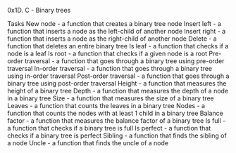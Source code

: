 0x1D. C - Binary trees

Tasks
 New node - a function that creates a binary tree node
 Insert left -  a function that inserts a node as the left-child of another node
 Insert right - a function that inserts a node as the right-child of another node
 Delete -  a function that deletes an entire binary tree
 Is leaf - a function that checks if a node is a leaf
 Is root -  a function that checks if a given node is a root
 Pre-order traversal - a function that goes through a binary tree using pre-order traversal
 In-order traversal - a function that goes through a binary tree using in-order traversal
 Post-order traversal -  a function that goes through a binary tree using post-order traversal
 Height - a function that measures the height of a binary tree
 Depth - a function that measures the depth of a node in a binary tree
 Size - a function that measures the size of a binary tree
 Leaves - a function that counts the leaves in a binary tree
 Nodes - a function that counts the nodes with at least 1 child in a binary tree
 Balance factor -  a function that measures the balance factor of a binary tree
 Is full -  a function that checks if a binary tree is full
 Is perfect -  a function that checks if a binary tree is perfect
 Sibling -  a function that finds the sibling of a node
 Uncle - a function that finds the uncle of a node
